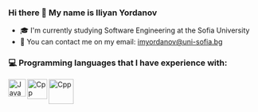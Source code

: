 
### Hi there 👋 My name is Iliyan Yordanov
- 🎓 I'm currently studying Software Engineering at the Sofia University
- 📧 You can contact me on my email: imyordanov@uni-sofia.bg  

### 💻 Programming languages that I have experience with:
<img align="left" alt="Java" width="35px" styles="padding-right:10px;" src="https://github.com/Iliyan31/images/blob/main/java-seeklogo.com.svg" />
<img align="left" alt="Cpp" width="40px" styles="padding-right:10px;" src="https://github.com/Iliyan31/images/blob/main/ISO_C%2B%2B_Logo.svg" />
<img align="left" alt="Cpp" width="50px" styles="padding-right:10px;" src="https://github.com/Iliyan31/images/blob/main/microsoft-sql-server-logo-svgrepo-com.svg" />


<!-- - 🔭 I’m currently working on 
- 🌱 I’m currently learning ... -->

<!--
**Iliyan31/Iliyan31** is a ✨ _special_ ✨ repository because its `README.md` (this file) appears on your GitHub profile.

Here are some ideas to get you started:

- 🔭 I’m currently working on ...
- 🌱 I’m currently learning ...
- 👯 I’m looking to collaborate on ...
- 🤔 I’m looking for help with ...
- 💬 Ask me about ...
- 📫 How to reach me: ...
- 😄 Pronouns: ...
- ⚡ Fun fact: ...
-->
